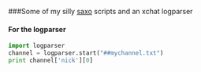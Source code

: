 ###Some of my silly [saxo](https://github.com/sbp/saxo) scripts and an xchat logparser

#### For the logparser
```python
import logparser
channel = logparser.start("##mychannel.txt")
print channel['nick'][0]
```
